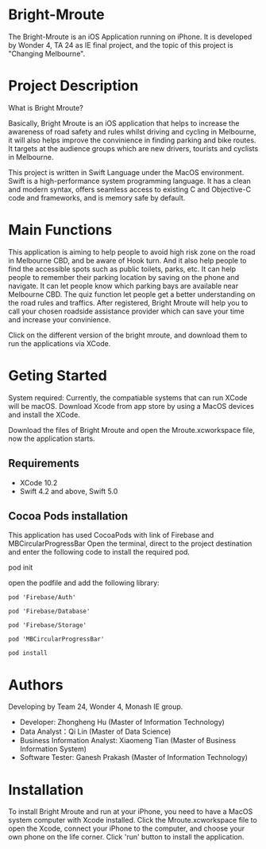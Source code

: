 # Bright-Mroute

The Bright-Mroute is an iOS Application running on iPhone. It is developed by Wonder 4, TA 24 as IE final project, and the topic of this project is "Changing Melbourne". 

# Project Description
What is Bright Mroute? 

Basically, Bright Mroute is an iOS application that helps to increase the awareness of road safety and rules whilst driving and cycling in Melbourne, it will also helps improve the convinience in finding parking and bike routes. It targets at the audience groups which are new drivers, tourists and cyclists in Melbourne. 

This project is written in Swift Language under the MacOS environment. Swift is a high-performance system programming language. It has a clean and modern syntax, offers seamless access to existing C and Objective-C code and frameworks, and is memory safe by default.

# Main Functions
This application is aiming to help people to avoid high risk zone on the road in Melbourne CBD, and be aware of Hook turn.
And it also help people to find the accessible spots such as public toilets, parks, etc. 
It can help people to remember their parking location by saving on the phone and navigate.
It can let people know which parking bays are available near Melbourne CBD.
The quiz function let people get a better understanding on the road rules and traffics. 
After registered, Bright Mroute will help you to call your chosen roadside assistance provider which can save your time and increase your convinience. 

Click on the different version of the bright mroute, and download them to run the applications via XCode. 

# Geting Started
System required: Currently, the compatiable systems that can run XCode will be macOS. Download Xcode from app store by using a MacOS devices and install the XCode. 

Download the files of Bright Mroute and open the Mroute.xcworkspace file, now the application starts. 

## Requirements
* XCode 10.2
* Swift 4.2 and above, Swift 5.0

## Cocoa Pods installation
This application has used CocoaPods with link of Firebase and MBCircularProgressBar
Open the terminal, direct to the project destination and enter the following code to install the required pod. 

pod init

open the podfile and add the following library:

`pod 'Firebase/Auth'`

`pod 'Firebase/Database'`

`pod 'Firebase/Storage'`

`pod 'MBCircularProgressBar'`

`pod install`

# Authors

Developing by Team 24, Wonder 4, Monash IE group.

* Developer: Zhongheng Hu (Master of Information Technology)
* Data Analyst：Qi Lin (Master of Data Science)
* Business Information Analyst: Xiaomeng Tian (Master of Business Information System)
* Software Tester: Ganesh Prakash (Master of Information Technology)

# Installation

To install Bright Mroute and run at your iPhone, you need to have a MacOS system computer with Xcode installed. Click the Mroute.xcworkspace file to open the Xcode, connect your iPhone to the computer, and choose your own phone on the life corner. Click 'run' button to install the application. 

